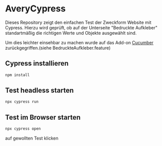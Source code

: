 # AveryCypress
Dieses Repository zeigt den einfachen Test der Zweckform Website mit Cypress. Hierzu wird geprüft, ob auf der Unterseite "Bedruckte Aufkleber" standartmäßig die richtigen Werte und Objekte ausgewählt sind.

Um dies leichter einsehbar zu machen wurde auf das Add-on [Cucumber](https://cucumber.io/) zurückgegriffen.(siehe BedruckteAufkleber.feature)



## Cypress installieren
```bash
npm install
```
## Test headless starten
```bash
npx cypress run
```
## Test im Browser starten
```bash
npx cypress open
```
auf gewollten Test klicken

